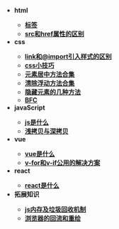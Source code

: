 * <b>html<b>
  * [标签](/html/标签)
  * [src和href属性的区别](/html/src和href属性的区别)
* <b>css<b>
  * [link和@import引入样式的区别](/css/link和@import引入样式的区别)
  * [css小技巧](/css/css小技巧)
  * [元素居中方法合集](/css/元素居中方法合集)
  * [清除浮动方法合集](/css/清除浮动方法合集)
  * [隐藏元素的几种方法](/css/隐藏元素的几种方法)
  * [BFC](/css/BFC)
* <b>javaScript<b>
  * [js是什么](/js/js)
  * [浅拷贝与深拷贝](/js/浅拷贝与深拷贝)
* <b>vue<b>
  * [vue是什么](/vue/vue)
  * [v-for和v-if公用的解决方案](/vue/v-for和v-if公用的解决方案)
* <b>react<b>
  * [react是什么](/react/react)
* <b>拓展知识<b>
  * [js内存及垃圾回收机制](/拓展知识/js内存机制)
  * [浏览器的回流和重绘](/拓展知识/浏览器的回流和重绘)
